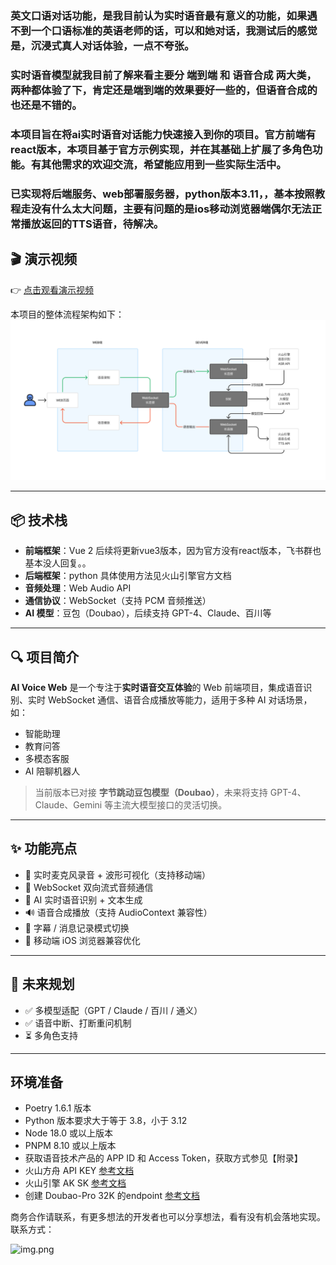 
###  英文口语对话功能，是我目前认为实时语音最有意义的功能，如果遇不到一个口语标准的英语老师的话，可以和她对话，我测试后的感觉是，沉浸式真人对话体验，一点不夸张。

###  实时语音模型就我目前了解来看主要分 端到端 和 语音合成 两大类，两种都体验了下，肯定还是端到端的效果要好一些的，但语音合成的也还是不错的。

###  本项目旨在将ai实时语音对话能力快速接入到你的项目。官方前端有react版本，本项目基于官方示例实现，并在其基础上扩展了多角色功能。有其他需求的欢迎交流，希望能应用到一些实际生活中。

###  已实现将后端服务、web部署服务器，python版本3.11，，基本按照教程走没有什么太大问题，主要有问题的是ios移动浏览器端偶尔无法正常播放返回的TTS语音，待解决。

## 🎬 演示视频

👉 [点击观看演示视频](https://aceiteach.hk/uploads/film/ai_voice.mp4)


本项目的整体流程架构如下：
![img.png](/img.png)


---
## 📦 技术栈

- **前端框架**：Vue 2  后续将更新vue3版本，因为官方没有react版本，飞书群也基本没人回复。。
- **后端框架**：python  具体使用方法见火山引擎官方文档
- **音频处理**：Web Audio API
- **通信协议**：WebSocket（支持 PCM 音频推送）
- **AI 模型**：豆包（Doubao），后续支持 GPT-4、Claude、百川等

---
## 🔍 项目简介

**AI Voice Web** 是一个专注于**实时语音交互体验**的 Web 前端项目，集成语音识别、实时 WebSocket 通信、语音合成播放等能力，适用于多种 AI 对话场景，如：

- 智能助理
- 教育问答
- 多模态客服
- AI 陪聊机器人

> 当前版本已对接 **字节跳动豆包模型（Doubao）**，未来将支持 GPT-4、Claude、Gemini 等主流大模型接口的灵活切换。

---

## ✨ 功能亮点

- 🎤 实时麦克风录音 + 波形可视化（支持移动端）
- 🔁 WebSocket 双向流式音频通信
- 🧠 AI 实时语音识别 + 文本生成
- 🔊 语音合成播放（支持 AudioContext 兼容性）
- 💬 字幕 / 消息记录模式切换
- 📱 移动端 iOS 浏览器兼容优化

---


## 🚧 未来规划

- ✅ 多模型适配（GPT / Claude / 百川 / 通义）
- ✅ 语音中断、打断重问机制
- ⏳ 多角色支持 

---
## 环境准备

- Poetry 1.6.1 版本
- Python 版本要求大于等于 3.8，小于 3.12
- Node 18.0 或以上版本 
- PNPM 8.10 或以上版本
- 获取语音技术产品的 APP ID 和 Access Token，获取方式参见【附录】
- 火山方舟 API KEY [参考文档](https://www.volcengine.com/docs/82379/1298459#api-key-%E7%AD%BE%E5%90%8D%E9%89%B4%E6%9D%83)
- 火山引擎 AK SK [参考文档](https://www.volcengine.com/docs/6291/65568)
- 创建 Doubao-Pro 32K 的endpoint [参考文档](https://www.volcengine.com/docs/82379/1099522)


商务合作请联系，有更多想法的开发者也可以分享想法，看有没有机会落地实现。
联系方式：

![img.png](/code.png)





